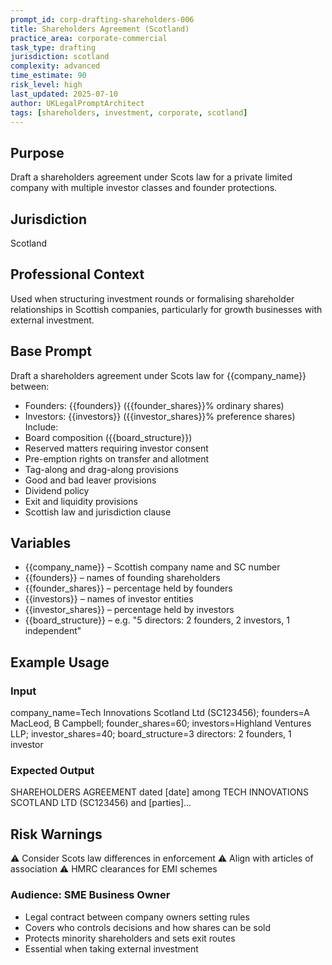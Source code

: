 ```yaml
---
prompt_id: corp-drafting-shareholders-006
title: Shareholders Agreement (Scotland)
practice_area: corporate-commercial
task_type: drafting
jurisdiction: scotland
complexity: advanced
time_estimate: 90
risk_level: high
last_updated: 2025-07-10
author: UKLegalPromptArchitect
tags: [shareholders, investment, corporate, scotland]
---
```


## Purpose
Draft a shareholders agreement under Scots law for a private limited company with multiple investor classes and founder protections.

## Jurisdiction
Scotland

## Professional Context
Used when structuring investment rounds or formalising shareholder relationships in Scottish companies, particularly for growth businesses with external investment.

## Base Prompt
Draft a shareholders agreement under Scots law for \{\{company_name\}\} between:
- Founders: \{\{founders\}\} (\{\{founder_shares\}\}% ordinary shares)
- Investors: \{\{investors\}\} (\{\{investor_shares\}\}% preference shares)
Include:
- Board composition (\{\{board_structure\}\})
- Reserved matters requiring investor consent
- Pre-emption rights on transfer and allotment
- Tag-along and drag-along provisions
- Good and bad leaver provisions
- Dividend policy
- Exit and liquidity provisions
- Scottish law and jurisdiction clause

## Variables
- \{\{company_name\}\} – Scottish company name and SC number
- \{\{founders\}\} – names of founding shareholders
- \{\{founder_shares\}\} – percentage held by founders
- \{\{investors\}\} – names of investor entities
- \{\{investor_shares\}\} – percentage held by investors
- \{\{board_structure\}\} – e.g. "5 directors: 2 founders, 2 investors, 1 independent"

## Example Usage
### Input
company_name=Tech Innovations Scotland Ltd (SC123456); founders=A MacLeod, B Campbell; founder_shares=60; investors=Highland Ventures LLP; investor_shares=40; board_structure=3 directors: 2 founders, 1 investor

### Expected Output
SHAREHOLDERS AGREEMENT dated [date] among TECH INNOVATIONS SCOTLAND LTD (SC123456) and [parties]...

## Risk Warnings
⚠️ Consider Scots law differences in enforcement
⚠️ Align with articles of association
⚠️ HMRC clearances for EMI schemes

### Audience: SME Business Owner
- Legal contract between company owners setting rules
- Covers who controls decisions and how shares can be sold
- Protects minority shareholders and sets exit routes
- Essential when taking external investment

